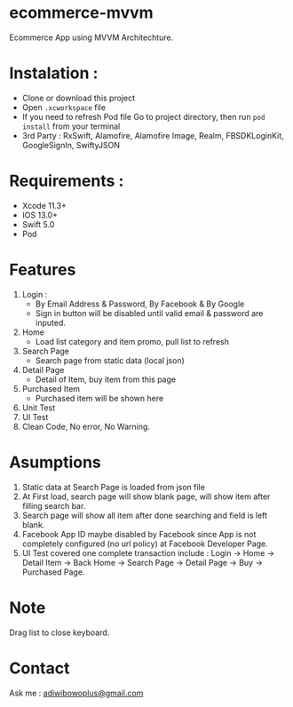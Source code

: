 # ecommerce-mvvm
Ecommerce App using MVVM Architechture.

# Instalation : 
  - Clone or download this project
  - Open ```.xcworkspace``` file
  - If you need to refresh Pod file Go to project directory, then run ```pod install``` from your terminal
  - 3rd Party : RxSwift, Alamofire, Alamofire Image, Realm, FBSDKLoginKit, GoogleSignIn, SwiftyJSON
  
# Requirements : 
  - Xcode 11.3+
  - IOS 13.0+
  - Swift 5.0
  - Pod
  
# Features 
1. Login : 
      - By Email Address & Password, By Facebook & By Google
      - Sign in button will be disabled until valid email & password are inputed. 
2. Home
      - Load list category and item promo, pull list to refresh
3. Search Page
      - Search page from static data (local json)
4. Detail Page
      - Detail of Item, buy item from this page
5. Purchased Item
      - Purchased item will be shown here
6. Unit Test
7. UI Test
8. Clean Code, No error, No Warning.

# Asumptions
1. Static data at Search Page is loaded from json file
2. At First load, search page will show blank page, will show item after filling search bar.
3. Search page will show all item after done searching and field is left blank. 
4. Facebook App ID maybe disabled by Facebook since App is not completely configured (no url policy) at Facebook Developer Page. 
5. UI Test covered one complete transaction include : Login -> Home -> Detail Item -> Back Home -> Search Page -> Detail Page -> Buy -> Purchased Page. 

# Note
Drag list to close keyboard.

# Contact 
Ask me : adiwibowoplus@gmail.com

